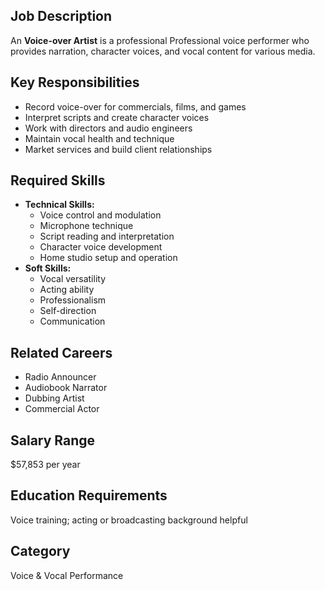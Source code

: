 ## Job Description
An **Voice-over Artist** is a professional Professional voice performer who provides narration, character voices, and vocal content for various media.

## Key Responsibilities
- Record voice-over for commercials, films, and games
- Interpret scripts and create character voices
- Work with directors and audio engineers
- Maintain vocal health and technique
- Market services and build client relationships

## Required Skills
- **Technical Skills:**
  - Voice control and modulation
  - Microphone technique
  - Script reading and interpretation
  - Character voice development
  - Home studio setup and operation
- **Soft Skills:**
  - Vocal versatility
  - Acting ability
  - Professionalism
  - Self-direction
  - Communication

## Related Careers
- Radio Announcer
- Audiobook Narrator
- Dubbing Artist
- Commercial Actor

## Salary Range
$57,853 per year

## Education Requirements
Voice training; acting or broadcasting background helpful

## Category
Voice & Vocal Performance
